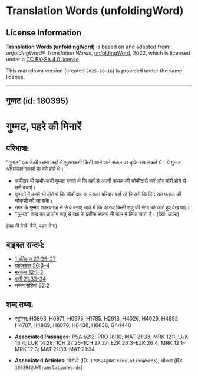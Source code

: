 # Translation Words (unfoldingWord)

## License Information

**Translation Words (unfoldingWord)** is based on and adapted from: _unfoldingWord® Translation Words_, [unfoldingWord](https://unfoldingword.org/utw), 2022, which is licensed under a [CC BY-SA 4.0 license](https://creativecommons.org/licenses/by-sa/4.0/legalcode.en).

This markdown version (created `2025-10-16`) is provided under the same license.



--------------------------------

## गुम्मट (id: 180395)

गुम्मट, पहरे की मिनारें
=======================

परिभाषा:
--------

“गुम्मट” एक ऊँची रचना जहाँ से सुरक्षाकर्मी किसी आने वाले संकट पर दृष्टि रख सकते थे। ये गुम्मट अधिकतर पत्थरों के बने होते थे।

* जमींदार भी कभी\-कभी गुम्मट बनाते थे कि वहाँ से अपनी फसल की चौकीदारी करें और चोरी होने से उसे बचाएं।
* गुम्मटों में कमरे भी होते थे कि चौकीदार या उसका परिवार वहाँ रहे जिससे कि दिन रात फसल की चौकसी की जा सके।
* नगर के गुम्मट शहरपनाह से ऊँचे बनाए जाते थे कि पहरूए किसी शत्रु की सेना को आते हुए देख पाएं।
* "गुम्मट" शब्द का उपयोग शत्रु से रक्षा के प्रतीक स्वरुप भी काम में लिया जाता है। (देखें: उपमा)

(यह भी देखें: बैरी, पहरा देना)

बाइबल सन्दर्भ:
--------------

* [1 इतिहास 27:25–27](https://ref.ly/1Chr0:0)
* [यहेजकेल 26:3–4](https://ref.ly/Ezek26:3-Ezek26:4)
* [मरकुस 12:1–3](https://ref.ly/Mark12:1-Mark12:3)
* [मत्ती 21:33–34](https://ref.ly/Matt21:33-Matt21:34)
* भजन संहिता 62:2

शब्द तथ्य:
----------

* स्ट्रोंग्स: H0803, H0971, H0975, H1785, H2918, H4026, H4029, H4692, H4707, H4869, H6076, H6438, H6836, G44440

* **Associated Passages:** PSA 62:2; PRO 18:10; MAT 21:33; MRK 12:1; LUK 13:4; LUK 14:28; 1CH 27:25–1CH 27:27; EZK 26:3–EZK 26:4; MRK 12:1–MRK 12:3; MAT 21:33–MAT 21:34
* **Associated Articles:** विरोधी (ID: `179524@UWTranslationWords`); चौकस (ID: `180394@UWTranslationWords`)

